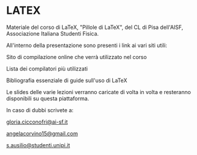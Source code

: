 # LATEX
Materiale del corso di LaTeX, "Pillole di LaTeX", del CL di Pisa dell'AISF, Associazione Italiana Studenti Fisica.

All'interno della presentazione sono presenti i link ai vari siti utili:

Sito di compilazione online che verrà utilizzato nel corso

Lista dei compilatori più utilizzati

Bibliografia essenziale di guide sull'uso di LaTeX


Le slides delle varie lezioni verranno caricate di volta in volta e resteranno disponibili su  questa piattaforma.

In caso di dubbi scrivete a:

gloria.cicconofri@ai-sf.it

angelacorvino15@gmail.com

s.ausilio@studenti.unipi.it
